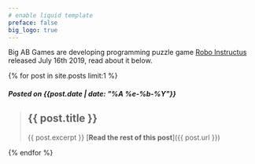 ```yaml
---
# enable liquid template
preface: false
big_logo: true
---
```

Big AB Games are developing programming puzzle game [Robo Instructus](https://www.roboinstruct.us) released July 16th 2019, read about it below.

{% for post in site.posts limit:1 %}
##### Posted on {{post.date | date: "%A %e-%b-%Y"}}

> ## {{ post.title }}
> {{ post.excerpt }}
[<b>Read the rest of this post</b>]({{ post.url }})


{% endfor %}
